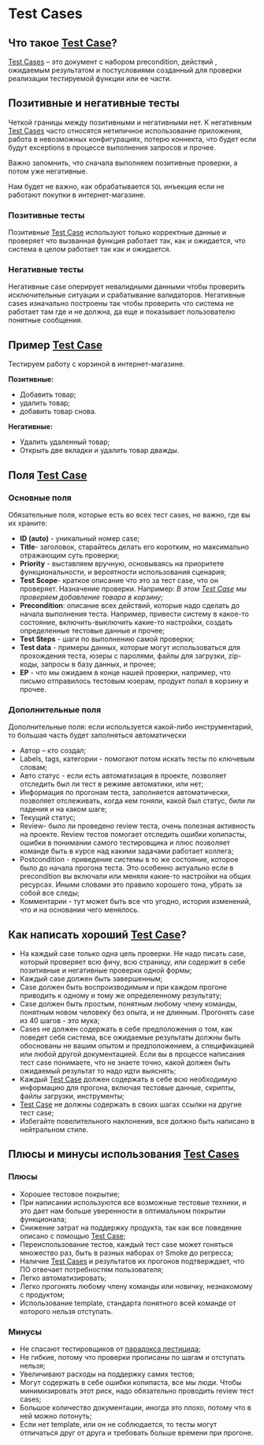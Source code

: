 # Test Cases

## Что такое [Test Case](%D0%9E%D1%81%D0%BD%D0%BE%D0%B2%D0%BD%D0%B0%D1%8F%20%D1%82%D0%B5%D1%80%D0%BC%D0%B8%D0%BD%D0%BE%D0%BB%D0%BE%D0%B3%D0%B8%D1%8F%201c9ed51766e64318825fe2b29c761faa.md)?

[Test Cases](%D0%9E%D1%81%D0%BD%D0%BE%D0%B2%D0%BD%D0%B0%D1%8F%20%D1%82%D0%B5%D1%80%D0%BC%D0%B8%D0%BD%D0%BE%D0%BB%D0%BE%D0%B3%D0%B8%D1%8F%201c9ed51766e64318825fe2b29c761faa.md) – это документ с набором precondition, действий , ожидаемым результатом и постусловиями созданный для проверки реализации тестируемой функции или ее части.

## Позитивные и негативные тесты

Четкой границы между позитивными и негативными нет. К негативным [Test Cases](%D0%9E%D1%81%D0%BD%D0%BE%D0%B2%D0%BD%D0%B0%D1%8F%20%D1%82%D0%B5%D1%80%D0%BC%D0%B8%D0%BD%D0%BE%D0%BB%D0%BE%D0%B3%D0%B8%D1%8F%201c9ed51766e64318825fe2b29c761faa.md) часто относятся нетипичное использование приложения, работа в невозможных конфигурациях, потерю коннекта, что будет если будут exceptions в процессе выполнения запросов и прочее. 

Важно запомнить, что сначала выполняем позитивные проверки, а потом уже негативные.

Нам будет не важно, как обрабатывается `SQL` инъекция если не работают покупки в интернет-магазине.

### Позитивные тесты

Позитивные [Test Case](%D0%9E%D1%81%D0%BD%D0%BE%D0%B2%D0%BD%D0%B0%D1%8F%20%D1%82%D0%B5%D1%80%D0%BC%D0%B8%D0%BD%D0%BE%D0%BB%D0%BE%D0%B3%D0%B8%D1%8F%201c9ed51766e64318825fe2b29c761faa.md) используют только корректные данные и проверяет что вызванная функция работает так, как и ожидается, что система в целом работает так как и ожидается.

### Негативные тесты

Негативные case оперирует невалидными данными чтобы проверить исключительные ситуации и срабатывание валидаторов. Негативные cases изначально построены так чтобы проверить что система не работает там где и не должна, да еще и показывает пользователю понятные сообщения.

## Пример [Test Case](%D0%9E%D1%81%D0%BD%D0%BE%D0%B2%D0%BD%D0%B0%D1%8F%20%D1%82%D0%B5%D1%80%D0%BC%D0%B8%D0%BD%D0%BE%D0%BB%D0%BE%D0%B3%D0%B8%D1%8F%201c9ed51766e64318825fe2b29c761faa.md)

Тестируем работу с корзиной в интернет-магазине.

**Позитивные:**

- Добавить товар;
- удалить товар;
- добавить товар снова.

**Негативные:**

- Удалить удаленный товар;
- Открыть две вкладки и удалить товар дважды.

## Поля [Test Case](%D0%9E%D1%81%D0%BD%D0%BE%D0%B2%D0%BD%D0%B0%D1%8F%20%D1%82%D0%B5%D1%80%D0%BC%D0%B8%D0%BD%D0%BE%D0%BB%D0%BE%D0%B3%D0%B8%D1%8F%201c9ed51766e64318825fe2b29c761faa.md)

### Основные поля

Обязательные поля, которые есть во всех тест cases, не важно, где вы их храните:

- **ID (auto)** - уникальный номер case;
- **Title**- заголовок, старайтесь делать его коротким, но максимально отражающим суть проверки;
- **Priority** - выставляем вручную, основываясь на приоритете функциональности, и вероятности использования сценария;
- **Test Scope**- краткое описание что это за тест case, что он проверяет. Назначение проверки. Например: *В этом [Test Case](%D0%9E%D1%81%D0%BD%D0%BE%D0%B2%D0%BD%D0%B0%D1%8F%20%D1%82%D0%B5%D1%80%D0%BC%D0%B8%D0%BD%D0%BE%D0%BB%D0%BE%D0%B3%D0%B8%D1%8F%201c9ed51766e64318825fe2b29c761faa.md) мы проверяем добавление товара в корзину;*
- **Precondition**: описание всех действий, которые надо сделать до начала выполнения теста. Например, привести систему в какое-то состояние, включить-выключить какие-то настройки, создать определенные тестовые данные и прочее;
- **Test Steps** - шаги по выполнению самой проверки;
- **Test data** - примеры данных, которые могут использоваться для прохождения теста, юзеры с паролями, файлы для загрузки, zip-коды, запросы в базу данных, и прочее;
- **ЕР** - что мы ожидаем в конце нашей проверки, например, что письмо отправилось тестовым юзерам, продукт попал в корзину и прочее.

### Дополнительные поля

Дополнительные поля: если используется какой-либо инструментарий, то большая часть будет заполняться автоматически

- Автор – кто создал;
- Labels, tags, категории - помогают потом искать тесты по ключевым словам;
- Авто статус - если есть автоматизация в проекте, позволяет отследить был ли тест
в режиме автоматики, или нет;
- Информация по прогонам теста, заполняется автоматически, позволяет отслеживать, когда кем гоняли, какой был статус, били ли падения и на каком шаге;
- Текущий статус;
- Review- было ли проведено review теста, очень полезная активность на проекте. Review тестов помогает отследить ошибки копипасты, ошибки в понимании самого тестировщика и плюс позволяет команде быть в курсе над какими задачами работает коллега;
- Postcondition - приведение системы в то же состояние, которое было до начала прогона теста. Это особенно актуально если в precondition вы включали или меняли какие-то настройки на общих ресурсах. Иными словами это правило хорошего тона, убрать за собой все следы;
- Комментарии - тут может быть все что угодно, история изменений, что и на основании чего менялось.

## Как написать хороший [Test Case](%D0%9E%D1%81%D0%BD%D0%BE%D0%B2%D0%BD%D0%B0%D1%8F%20%D1%82%D0%B5%D1%80%D0%BC%D0%B8%D0%BD%D0%BE%D0%BB%D0%BE%D0%B3%D0%B8%D1%8F%201c9ed51766e64318825fe2b29c761faa.md)?

- На каждый case только одна цель проверки. Не надо писать case, который проверяет всю фичу, всю страницу, или содержит в себе позитивные и негативные проверки одной формы;
- Каждый case должен быть завершенным;
- Case должен быть воспроизводимым и при каждом прогоне приводить к одному и тому же определенному результату;
- Case должен быть простым, понятным любому члену команды, понятным новом человеку без опыта, и не длинным. Прогонять case из 40 шагов - это мука;
- Cases не должен содержать в себе предположения о том, как поведет себя система, все ожидаемые результаты должны быть обоснованы не вашим опытом и предположением, а спецификацией или любой другой документацией. Если вы в процессе написания тест case понимаете, что не знаете точно, какой должен быть ожидаемый результат то надо идти выяснять;
- Каждый [Test Case](%D0%9E%D1%81%D0%BD%D0%BE%D0%B2%D0%BD%D0%B0%D1%8F%20%D1%82%D0%B5%D1%80%D0%BC%D0%B8%D0%BD%D0%BE%D0%BB%D0%BE%D0%B3%D0%B8%D1%8F%201c9ed51766e64318825fe2b29c761faa.md) должен содержать в себе всю необходимую информацию для прогона, включая тестовые данные, скрипты, файлы загрузки, инструменты;
- [Test Case](%D0%9E%D1%81%D0%BD%D0%BE%D0%B2%D0%BD%D0%B0%D1%8F%20%D1%82%D0%B5%D1%80%D0%BC%D0%B8%D0%BD%D0%BE%D0%BB%D0%BE%D0%B3%D0%B8%D1%8F%201c9ed51766e64318825fe2b29c761faa.md) не должны содержать в своих шагах ссылки на другие тест case;
- Избегайте повелительного наклонения, все должно быть написано в нейтральном стиле.

## Плюсы и минусы использования [Test Cases](%D0%9E%D1%81%D0%BD%D0%BE%D0%B2%D0%BD%D0%B0%D1%8F%20%D1%82%D0%B5%D1%80%D0%BC%D0%B8%D0%BD%D0%BE%D0%BB%D0%BE%D0%B3%D0%B8%D1%8F%201c9ed51766e64318825fe2b29c761faa.md)

### Плюсы

- Хорошее тестовое покрытие;
- При написании используются все возможные тестовые техники, и это дает нам больше уверенности в оптимальном покрытии функционала;
- Снижение затрат на поддержку продукта, так как все поведение описано с помощью [Test Case](%D0%9E%D1%81%D0%BD%D0%BE%D0%B2%D0%BD%D0%B0%D1%8F%20%D1%82%D0%B5%D1%80%D0%BC%D0%B8%D0%BD%D0%BE%D0%BB%D0%BE%D0%B3%D0%B8%D1%8F%201c9ed51766e64318825fe2b29c761faa.md);
- Переиспользование тестов, каждый тест case может гоняться множество раз, быть в
разных наборах от Smoke до регресса;
- Наличие [Test Cases](%D0%9E%D1%81%D0%BD%D0%BE%D0%B2%D0%BD%D0%B0%D1%8F%20%D1%82%D0%B5%D1%80%D0%BC%D0%B8%D0%BD%D0%BE%D0%BB%D0%BE%D0%B3%D0%B8%D1%8F%201c9ed51766e64318825fe2b29c761faa.md) и результатов их прогонов подтверждает, что ПО отвечает
потребностям пользователя;
- Легко автоматизировать;
- Легко прогонять любому члену команды или новичку, незнакомому с продуктом;
- Использование template, стандарта понятного всей команде от которого нельзя отступать.

### Минусы

- Не спасают тестировщиков от [парадокса пестицида](%D0%9F%D1%80%D0%B8%D0%BD%D1%86%D0%B8%D0%BF%D1%8B%20%D1%82%D0%B5%D1%81%D1%82%D0%B8%D1%80%D0%BE%D0%B2%D0%B0%D0%BD%D0%B8%D1%8F%20843d5301113e47d1b8db9ebea983dc66.md);
- Не гибкие, потому что проверки прописаны по шагам и отступать нельзя;
- Увеличивают расходы на поддержку самих тестов;
- Могут содержать в себе ошибки копипаста, все мы люди. Чтобы минимизировать этот риск, надо обязательно проводить review тест cases;
- Большое количество документации, иногда это плохо, потому что в ней можно потонуть;
- Если нет template, или он не соблюдается, то тесты могут отличаться друг от друга и требовать больше времени при прогоне.
